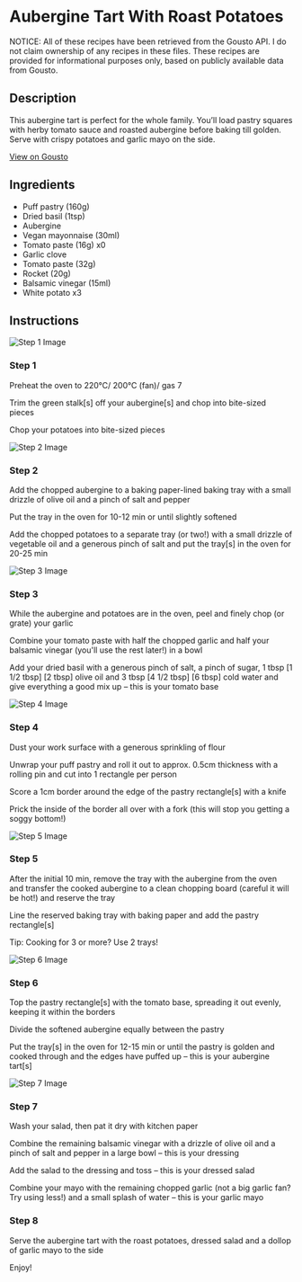 # Aubergine Tart With Roast Potatoes

NOTICE: All of these recipes have been retrieved from the Gousto API. I do not claim ownership of any recipes in these files. These recipes are provided for informational purposes only, based on publicly available data from Gousto.

## Description

This aubergine tart is perfect for the whole family. You’ll load pastry squares with herby tomato sauce and roasted aubergine before baking till golden. Serve with crispy potatoes and garlic mayo on the side.

[View on Gousto](https://www.gousto.co.uk/recipes/cookbook/aubergine-tart-with-potato-wedges)

## Ingredients

- Puff pastry (160g)
- Dried basil (1tsp)
- Aubergine
- Vegan mayonnaise (30ml)
- Tomato paste (16g) x0
- Garlic clove
- Tomato paste (32g)
- Rocket (20g)
- Balsamic vinegar (15ml)
- White potato x3

## Instructions

![Step 1 Image](https://production-media.gousto.co.uk/cms/recipe-step-image/Step-1-1679568176902-x200.jpg)

### Step 1

Preheat the oven to 220°C/ 200°C (fan)/ gas 7

Trim the green stalk[s]<span class="text-danger"> </span>off your aubergine[s] and chop into bite-sized pieces

Chop your potatoes into bite-sized pieces

![Step 2 Image](https://production-media.gousto.co.uk/cms/recipe-step-image/Step-2-1679568179132-x200.jpg)

### Step 2

Add the chopped aubergine to a baking paper-lined baking tray with a small drizzle of olive oil and a pinch of salt and pepper

Put the tray in the oven for 10-12 min or until slightly softened

Add the chopped potatoes to a separate tray (or two!) with a small drizzle of vegetable oil and a generous pinch of salt and put the tray[s] in the oven for 20-25 min

![Step 3 Image](https://production-media.gousto.co.uk/cms/recipe-step-image/Step-3-1679568182136-x200.jpg)

### Step 3

While the aubergine and potatoes are in the oven, peel and finely chop (or grate) your garlic

Combine your tomato paste with half the chopped garlic and half your balsamic vinegar (you'll use the rest later!) in a bowl

Add your dried basil with a generous pinch of salt, a pinch of sugar, 1 tbsp<span class="text-danger"> <span class="text-purple">[1 1/2 tbsp]</span> [2 tbsp] </span>olive oil and 3 tbsp<span class="text-danger"> <span class="text-purple">[4 1/2 tbsp]</span> [6 tbsp]</span> cold water and give everything a good mix up – this is your tomato base

![Step 4 Image](https://production-media.gousto.co.uk/cms/recipe-step-image/Step-4-1679568184841-x200.jpg)

### Step 4

Dust your work surface with a generous sprinkling of flour

Unwrap your puff pastry and roll it out to approx. 0.5cm thickness with a rolling pin and cut into 1<span class="text-danger"> </span>rectangle per person

Score a 1cm border around the edge of the pastry rectangle[s] with a knife

Prick the inside of the border all over with a fork (this will stop you getting a soggy bottom!)

![Step 5 Image](https://production-media.gousto.co.uk/cms/recipe-step-image/Step-5-1679568187390-x200.jpg)

### Step 5

After the initial 10 min, remove the tray with the aubergine from the oven and transfer the cooked aubergine to a clean chopping board (careful it will be hot!) and reserve the tray

Line the reserved baking tray with baking paper and add the pastry rectangle[s]

Tip: Cooking for 3 or more? Use 2 trays!

![Step 6 Image](https://production-media.gousto.co.uk/cms/recipe-step-image/Step-6-1679568190707-x200.jpg)

### Step 6

Top the pastry rectangle[s] with the tomato base, spreading it out evenly, keeping it within the borders

Divide the softened aubergine equally between the pastry

Put the tray[s] in the oven for 12-15 min or until the pastry is golden and cooked through and the edges have puffed up – this is your aubergine tart[s]

![Step 7 Image](https://production-media.gousto.co.uk/cms/recipe-step-image/Step-7-1679568193828-x200.jpg)

### Step 7

Wash your salad, then pat it dry with kitchen paper

Combine the remaining balsamic vinegar with a drizzle of olive oil and a pinch of salt and pepper in a large bowl – this is your dressing

Add the salad to the dressing and toss – this is your dressed salad

Combine your mayo with the remaining chopped garlic (not a big garlic fan? Try using less!) and a small splash of water – this is your garlic mayo

### Step 8

Serve the aubergine tart with the roast potatoes, dressed salad and a dollop of garlic mayo to the side

Enjoy!


